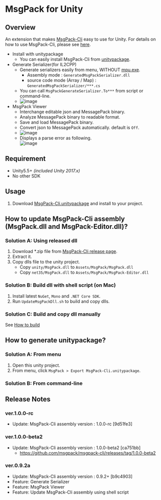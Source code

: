 ﻿MsgPack for Unity
===

## Overview

An extension that makes [MsgPack-Cli](https://github.com/msgpack/MsgPack-Cli) easy to use for Unity.
For details on how to use MsgPack-Cli, please see [here](https://github.com/msgpack/msgpack-cli).

* Install with unitypackage
    * You can easily install MsgPack-Cli from [unitypackage](https://github.com/mob-sakai/MsgPack-Cli/raw/master/unity/MsgPack-Cli.unitypackage).
* Generate Serializer(for IL2CPP)
    * Generate serializers easily from menu, WITHOUT [mpu.exe](https://github.com/msgpack/msgpack-cli/wiki/Xamarin-and-Unity#generate-serializers).
        * Assembly mode : `GeneratedMsgPackSerializer.dll`
        * source code mode (Array / Map) : `GeneratedMsgPackSerializer/***.cs`
    * You can call `MsgPackGenerateSerializer.To***` from script or command-line.
    * ![image](https://user-images.githubusercontent.com/12690315/32209840-b23d98a0-be4d-11e7-94ed-1a6c67a382a2.png)
* MsgPack Viewer
    * Interchange editable json and MessagePack binary.
    * Analyze MessagePack binary to readable format.
    * Save and load MessagePack binary.
    * Convert json to MessagePack automatically. default is `Off`.
    * ![image](https://user-images.githubusercontent.com/12690315/32087322-014220f0-bb16-11e7-806e-1f59ae07677e.png)
    * Displays a parse error as following.  
    ![image](https://user-images.githubusercontent.com/12690315/32474021-b36f08d4-c3ad-11e7-8953-43d4a63f7be4.png)




## Requirement

* Unity5.5+ *(included Unity 2017.x)*
* No other SDK




## Usage

1. Download [MsgPack-Cli.unitypackage](https://github.com/mob-sakai/MsgPack-Cli/raw/master/unity/MsgPack-Cli.unitypackage) and install to your project.




## How to update MsgPack-Cli assembly (MsgPack.dll and MsgPack-Editor.dll)?

### Solution A: Using released dll

1. Download *.zip file from [MsgPack-Cli release page](https://github.com/msgpack/msgpack-cli/releases/).
1. Extract it.
1. Copy dlls file to the unity project.
    * Copy `unity/MsgPack.dll` to `Assets/MsgPack/MsgPack.dll`
    * Copy `net35/MsgPack.dll` to `Assets/MsgPack/MsgPack-Editor.dll`

### Solution B: Build dll with shell script (on Mac) 

1. Install latest `NuGet`, `Mono` and `.NET Core SDK`.
1. Run `UpdateMsgPackDll.sh` to build and copy dlls.

### Solution C: Build and copy dll manually

See [How to build](https://github.com/msgpack/msgpack-cli#how-to-build)




## How to generate unitypackage?

### Solution A: From menu

1. Open this unity project.
1. From menu, click `MsgPack > Export MsgPack-Cli.unitypackage`.

### Solution B: From command-line





## Release Notes

### ver.1.0.0-rc

* Update: MsgPack-Cli assembly version : 1.0.0-rc [9d51fe3]

### ver.1.0.0-beta2

* Update: MsgPack-Cli assembly version : 1.0.0-beta2 [ca751bb]
    * https://github.com/msgpack/msgpack-cli/releases/tag/1.0.0-beta2

### ver.0.9.2a

* Update: MsgPack-Cli assembly version : 0.9.2+ [b9c4903]
* Feature: Generate Serializer
* Feature: MsgPack Viewer
* Feature: Update MsgPack-Cli assembly using shell script